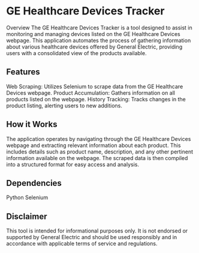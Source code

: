 
# GE Healthcare Devices Tracker
Overview
The GE Healthcare Devices Tracker is a tool designed to assist in monitoring and managing devices listed on the GE Healthcare Devices webpage. This application automates the process of gathering information about various healthcare devices offered by General Electric, providing users with a consolidated view of the products available.

 ## Features
Web Scraping: Utilizes Selenium to scrape data from the GE Healthcare Devices webpage.
Product Accumulation: Gathers information on all products listed on the webpage.
History Tracking: Tracks changes in the product listing, alerting users to new additions.
## How it Works
The application operates by navigating through the GE Healthcare Devices webpage and extracting relevant information about each product. This includes details such as product name, description, and any other pertinent information available on the webpage. The scraped data is then compiled into a structured format for easy access and analysis.

## Dependencies
Python
Selenium

## Disclaimer
This tool is intended for informational purposes only. It is not endorsed or supported by General Electric and should be used responsibly and in accordance with applicable terms of service and regulations.


